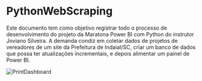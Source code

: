 # PythonWebScraping
Este documento tem como objetivo registrar todo o processo de desenvolvimento do projeto da Maratona Power BI com Python do instrutor Joviano Silveira. 
A demanda condiz em coletar dados de projetos de vereadores de um site da Prefeitura de Indaial/SC, criar um banco de dados que possa ter atualizações incrementais,
e depois alimentar um painel de Power BI.

![PrintDashboard](https://user-images.githubusercontent.com/86014460/218138831-d6a569f1-d2b6-4c3a-849a-c6e40c518398.PNG)

